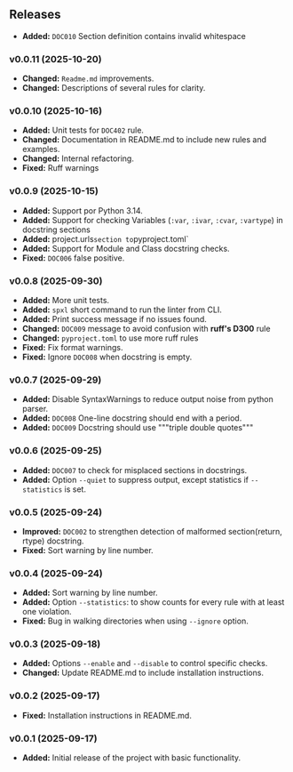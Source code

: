 ## Releases

- **Added:** `DOC010` Section definition contains invalid whitespace

### v0.0.11 (2025-10-20)

- **Changed:** `Readme.md` improvements.
- **Changed:** Descriptions of several rules for clarity.

### v0.0.10 (2025-10-16)

- **Added:** Unit tests for `DOC402` rule.
- **Changed:** Documentation in README.md to include new rules and examples.
- **Changed:** Internal refactoring.
- **Fixed:** Ruff warnings

### v0.0.9 (2025-10-15)

- **Added:** Support por Python 3.14.
- **Added:** Support for checking Variables (`:var`, `:ivar`, `:cvar`, `:vartype`) in docstring sections
- **Added:** project.urls` section to `pyproject.toml`
- **Added:** Support for Module and Class docstring checks.
- **Fixed:** `DOC006` false positive.

### v0.0.8 (2025-09-30)

- **Added:** More unit tests.
- **Added:** `spxl` short command to run the linter from CLI.
- **Added:** Print success message if no issues found.
- **Changed:** `DOC009` message to avoid confusion with **ruff's D300** rule
- **Changed:** `pyproject.toml` to use more ruff rules
- **Fixed:** Fix format warnings.
- **Fixed:** Ignore `DOC008` when docstring is empty.

### v0.0.7 (2025-09-29)

- **Added:** Disable SyntaxWarnings to reduce output noise from python parser.
- **Added:** `DOC008` One-line docstring should end with a period.
- **Added:** `DOC009` Docstring should use """triple double quotes"""

### v0.0.6 (2025-09-25)

- **Added:** `DOC007` to check for misplaced sections in docstrings.
- **Added:** Option `--quiet` to suppress output, except statistics if `--statistics` is set.

### v0.0.5 (2025-09-24)

- **Improved:** `DOC002` to strengthen detection of malformed section(return, rtype) docstring.
- **Fixed:** Sort warning by line number.

### v0.0.4 (2025-09-24)

- **Added:** Sort warning by line number.
- **Added:** Option `--statistics`: to show counts for every rule with at least one violation.
- **Fixed:** Bug in walking directories when using `--ignore` option.

### v0.0.3 (2025-09-18)

- **Added:** Options `--enable` and `--disable` to control specific checks.
- **Changed:** Update README.md to include installation instructions.

### v0.0.2 (2025-09-17)

- **Fixed:** Installation instructions in README.md.

### v0.0.1 (2025-09-17)

- **Added:** Initial release of the project with basic functionality.
